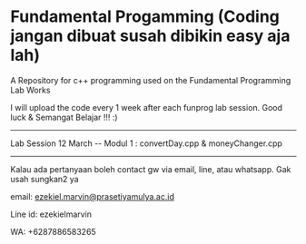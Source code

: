 # Fundamental Progamming (Coding jangan dibuat susah dibikin easy aja lah)
A Repository for c++ programming used on the Fundamental Programming Lab Works 

I will upload the code every 1 week after each funprog lab session. Good luck & Semangat Belajar !!! :)

----------------------------------------------------------------------------------------------------------------------------------------
Lab Session 12 March -- Modul 1 : convertDay.cpp & moneyChanger.cpp















----------------------------------------------------------------------------------------------------------------------------------------
Kalau ada pertanyaan boleh contact gw via email, line, atau whatsapp. Gak usah sungkan2 ya

email: ezekiel.marvin@prasetiyamulya.ac.id

Line id: ezekielmarvin

WA: +6287886583265

